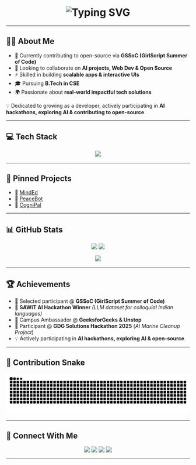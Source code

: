 <!-- Animated Header -->
<h1 align="center">
  <img src="https://readme-typing-svg.demolab.com?font=Fira+Code&weight=600&size=28&duration=3500&pause=1000&color=FF6EC7&center=true&vCenter=true&width=600&lines=Hey%2C+I'm+Syeda+Alizah!;AI+%26+Software+Dev+Enthusiast;Open+Source+Contributor+%40GSSoC;Always+Learning+%26+Building+%F0%9F%9A%80" alt="Typing SVG" />
</h1>

---

## 👩‍💻 About Me  

* 🌸 Currently contributing to open-source via **GSSoC (GirlScript Summer of Code)**  
* 🤝 Looking to collaborate on **AI projects, Web Dev & Open Source**  
* ⚡ Skilled in building **scalable apps & interactive UIs**  
* 🎓 Pursuing **B.Tech in CSE**  
* 🌍 Passionate about **real-world impactful tech solutions**  

💡 Dedicated to growing as a developer, actively participating in **AI hackathons, exploring AI & contributing to open-source**.  

---

## 💻 Tech Stack  

<p align="center">
  <img src="https://skillicons.dev/icons?i=html,css,js,java,react,nodejs,tailwind,python,tensorflow,opencv,git,github,huggingface,mongodb,netlify,vercel" />
</p>

---

## 📌 Pinned Projects  

* 🔗 [MindEd](https://gleeful-phoenix-9d2402.netlify.app/)  
* 🤖 [PeaceBot](https://github.com/alizahh-7/PeaceBot)  
* 🚀 [CogniPal](https://cogni-pal.netlify.app/)

---

## 📊 GitHub Stats  

<p align="center">
  <img src="https://github-readme-stats.vercel.app/api?username=alizahh-7&show_icons=true&theme=tokyonight&hide_border=true&count_private=true" height="160px"/>
  <img src="https://github-readme-streak-stats.herokuapp.com/?user=alizahh-7&theme=tokyonight&hide_border=true" height="160px"/>
</p>

<p align="center">
  <img src="https://github-readme-stats.vercel.app/api/top-langs/?username=alizahh-7&layout=compact&theme=tokyonight&hide_border=true" height="150px"/>
</p>

---

## 🏆 Achievements  

* 🌟 Selected participant @ **GSSoC (GirlScript Summer of Code)**  
* 🏅 **SAWiT AI Hackathon Winner** *(LLM dataset for colloquial Indian languages)*  
* 🚀 Campus Ambassador @ **GeeksforGeeks & Unstop**  
* 🌊 Participant @ **GDG Solutions Hackathon 2025** (*AI Marine Cleanup Project*)  
* 💡 Actively participating in **AI hackathons, exploring AI & open-source**  

---

## 🐍 Contribution Snake  

<p align="center">
  <img src="https://raw.githubusercontent.com/alizahh-7/alizahh-7/output/github-contribution-grid-snake-dark.svg" alt="Snake animation in dark mode with dates"/>
</p>


---

## 🤝 Connect With Me  

<p align="center">
  <a href="mailto:syeda.alizah06@gmail.com"><img src="https://img.shields.io/badge/Gmail-D14836?style=for-the-badge&logo=gmail&logoColor=white"/></a>
  <a href="https://www.instagram.com/syeda.zah_7"><img src="https://img.shields.io/badge/Instagram-E4405F?style=for-the-badge&logo=instagram&logoColor=white"/></a>
  <a href="https://discord.com/users/15_alizah"><img src="https://img.shields.io/badge/Discord-5865F2?style=for-the-badge&logo=discord&logoColor=white"/></a>
  <a href="https://www.linkedin.com/in/syedaalizah"><img src="https://img.shields.io/badge/LinkedIn-0A66C2?style=for-the-badge&logo=linkedin&logoColor=white"/></a>
</p>

---

